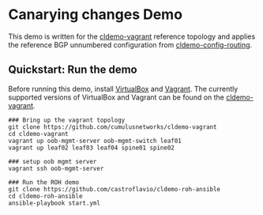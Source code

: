 Canarying changes Demo
===========================

This demo is written for the [cldemo-vagrant](https://github.com/cumulusnetworks/cldemo-vagrant) reference topology and applies the reference BGP unnumbered configuration from [cldemo-config-routing](https://github.com/cumulusnetworks/cldemo-config-routing).

Quickstart: Run the demo
------------------------
Before running this demo, install [VirtualBox](https://www.virtualbox.org/wiki/Download_Old_Builds) and [Vagrant](https://releases.hashicorp.com/vagrant/). The currently supported versions of VirtualBox and Vagrant can be found on the [cldemo-vagrant](https://github.com/cumulusnetworks/cldemo-vagrant).

    ### Bring up the vagrant topology
    git clone https://github.com/cumulusnetworks/cldemo-vagrant
    cd cldemo-vagrant
    vagrant up oob-mgmt-server oob-mgmt-switch leaf01
    vagrant up leaf02 leaf03 leaf04 spine01 spine02 

    ### setup oob mgmt server
    vagrant ssh oob-mgmt-server

    ### Run the ROH demo
    git clone https://github.com/castroflavio/cldemo-roh-ansible
    cd cldemo-roh-ansible
    ansible-playbook start.yml

